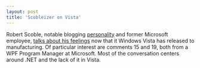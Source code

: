 ```yaml
---
layout: post
title: 'Scobleizer on Vista'
---
```

Robert Scoble, notable blogging [personality](http://en.wikipedia.org/wiki/Robert_Scoble) and former Microsoft employee, [talks about his feelings](http://scobleizer.com/2006/11/08/first-day-of-post-microsoft-sadness/) now that it Windows Vista has released to manufacturing. Of particular interest are comments 15 and 19, both from a WPF Program Manager at Microsoft. Most of the conversation centers around .NET and the lack of it in Vista.  

